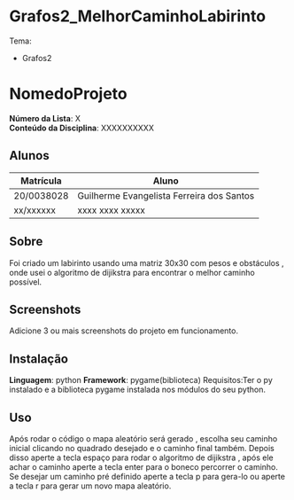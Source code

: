 # Grafos2_MelhorCaminhoLabirinto

Tema:
 - Grafos2

# NomedoProjeto

**Número da Lista**: X<br>
**Conteúdo da Disciplina**: XXXXXXXXXX<br>

## Alunos
|Matrícula | Aluno |
| -- | -- |
| 20/0038028  |  Guilherme Evangelista Ferreira dos Santos |
| xx/xxxxxx  |  xxxx xxxx xxxxx |

## Sobre 
Foi criado um labirinto usando uma matriz 30x30 com pesos e obstáculos , onde usei o algoritmo de dijikstra para encontrar o melhor caminho possível. 

## Screenshots
Adicione 3 ou mais screenshots do projeto em funcionamento.

## Instalação 
**Linguagem**: python
**Framework**: pygame(biblioteca)
Requisitos:Ter o py instalado e a biblioteca pygame instalada nos módulos do seu python.

## Uso 
Após rodar o código o mapa aleatório será gerado , escolha seu caminho inicial clicando no quadrado desejado e o caminho final também.
Depois disso aperte a tecla espaço para rodar o algoritmo de dijikstra , após ele achar o caminho aperte a tecla enter para o boneco percorrer o caminho.
Se desejar um caminho pré definido aperte a tecla p para gera-lo ou aperte a tecla r para gerar um novo mapa aleatório.




